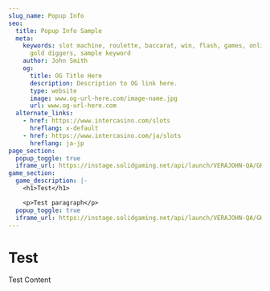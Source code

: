 ```yaml
---
slug_name: Popup Info
seo:
  title: Popup Info Sample
  meta:
    keywords: slot machine, roulette, baccarat, win, flash, games, online, pontoon,
      gold diggers, sample keyword
    author: John Smith
    og:
      title: OG Title Here
      description: Description to OG link here.
      type: website
      image: www.og-url-here.com/image-name.jpg
      url: www.og-url-here.com
  alternate_links:
    - href: https://www.intercasino.com/slots
      hreflang: x-default
    - href: https://www.intercasino.com/ja/slots
      hreflang: ja-jp
page_section:
  popup_toggle: true
  iframe_url: https://instage.solidgaming.net/api/launch/VERAJOHN-QA/GHG_HAWAIIAN_DREAM
game_section:
  game_description: |-
    <h1>Test</h1>

    <p>Test paragraph</p>
  popup_toggle: true
  iframe_url: https://instage.solidgaming.net/api/launch/VERAJOHN-QA/GHG_HAWAIIAN_DREAM
---
```

<div class="gameDrawer">
<h1>Test</h1>

<p>Test Content</p>

</div>